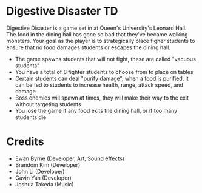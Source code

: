 # Digestive Disaster TD

Digestive Disaster is a game set in at Queen's University's Leonard Hall. The food in the dining hall has gone so bad that they've became walking monsters. Your goal as the player is to strategically place figher students to ensure that no food damages students or escapes the dining hall.

- The game spawns students that will not fight, these are called "vacuous students"
- You have a total of 8 fighter students to choose from to place on tables
- Certain students can deal "purify damage", when a food is purified, it can be fed to students to increase health, range, attack speed, and damage
- Boss enemies will spawn at times, they will make their way to the exit without targeting students
- You lose the game if any food exits the dining hall, or if too many students die

# Credits

- Ewan Byrne (Developer, Art, Sound effects)
- Brandom Kim (Developer)
- John Li (Developer)
- Gavin Yan (Developer)
- Joshua Takeda (Music)
